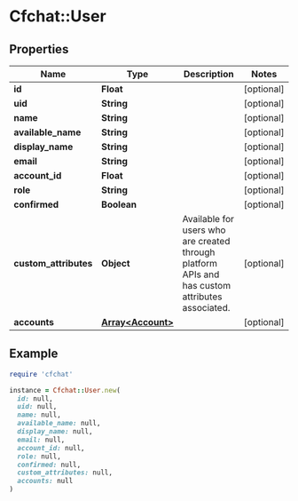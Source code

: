 # Cfchat::User

## Properties

| Name | Type | Description | Notes |
| ---- | ---- | ----------- | ----- |
| **id** | **Float** |  | [optional] |
| **uid** | **String** |  | [optional] |
| **name** | **String** |  | [optional] |
| **available_name** | **String** |  | [optional] |
| **display_name** | **String** |  | [optional] |
| **email** | **String** |  | [optional] |
| **account_id** | **Float** |  | [optional] |
| **role** | **String** |  | [optional] |
| **confirmed** | **Boolean** |  | [optional] |
| **custom_attributes** | **Object** | Available for users who are created through platform APIs and has custom attributes associated. | [optional] |
| **accounts** | [**Array&lt;Account&gt;**](Account.md) |  | [optional] |

## Example

```ruby
require 'cfchat'

instance = Cfchat::User.new(
  id: null,
  uid: null,
  name: null,
  available_name: null,
  display_name: null,
  email: null,
  account_id: null,
  role: null,
  confirmed: null,
  custom_attributes: null,
  accounts: null
)
```

